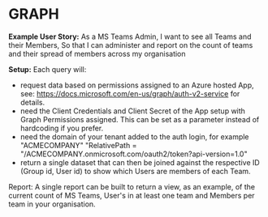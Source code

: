 # GRAPH

**Example User Story:**
As a MS Teams Admin,
I want to see all Teams and their Members,
So that I can administer and report on the count of teams and their spread of members across my organisation

**Setup:**
Each query will:
  - request data based on permissions assigned to an Azure hosted App, see: https://docs.microsoft.com/en-us/graph/auth-v2-service for details.
  - need the Client Credentials and Client Secret of the App setup with Graph Permissions assigned. This can be set as a parameter instead of hardcoding if you prefer.
  - need the domain of your tenant added to the auth login, for example "ACMECOMPANY" "RelativePath = "/ACMECOMPANY.onmicrosoft.com/oauth2/token?api-version=1.0"
  - return a single dataset that can then be joined against the respective ID (Group id, User id) to show which Users are members of each Team.

Report:
A single report can be built to return a view, as an example, of the current count of MS Teams, User's in at least one team and Members per team in your organisation.
